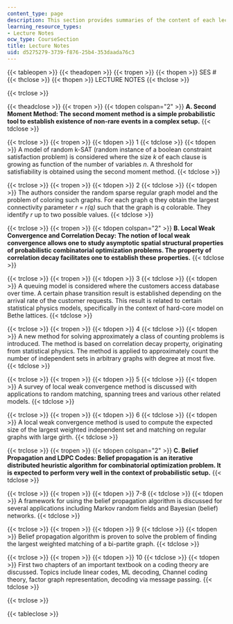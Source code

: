 ```yaml
---
content_type: page
description: This section provides summaries of the content of each lecture session.
learning_resource_types:
- Lecture Notes
ocw_type: CourseSection
title: Lecture Notes
uid: d5275279-3739-f876-25b4-353daada76c3
---
```


{{< tableopen >}}
{{< theadopen >}}
{{< tropen >}}
{{< thopen >}}
SES #
{{< thclose >}}
{{< thopen >}}
LECTURE NOTES
{{< thclose >}}

{{< trclose >}}

{{< theadclose >}}
{{< tropen >}}
{{< tdopen colspan="2" >}}
**A. Second Moment Method: The second moment method is a simple probabilistic tool to establish existence of non-rare events in a complex setup.**
{{< tdclose >}}

{{< trclose >}}
{{< tropen >}}
{{< tdopen >}}
1
{{< tdclose >}}
{{< tdopen >}}
A model of random k-SAT (random instance of a boolean constraint satisfaction problem) is considered where the size _k_ of each clause is growing as function of the number of variables _n_. A threshold for satisfiability is obtained using the second moment method.
{{< tdclose >}}

{{< trclose >}}
{{< tropen >}}
{{< tdopen >}}
2
{{< tdclose >}}
{{< tdopen >}}
The authors consider the random sparse regular graph model and the problem of coloring such graphs. For each graph q they obtain the largest connectivity parameter _r_ = _r(q)_ such that the graph is _q_ colorable. They identify _r_ up to two possible values.
{{< tdclose >}}

{{< trclose >}}
{{< tropen >}}
{{< tdopen colspan="2" >}}
**B. Local Weak Convergence and Correlation Decay: The notion of local weak convergence allows one to study asymptotic spatial structural properties of probabilistic combinatorial optimization problems. The property of correlation decay facilitates one to establish these properties.**
{{< tdclose >}}

{{< trclose >}}
{{< tropen >}}
{{< tdopen >}}
3
{{< tdclose >}}
{{< tdopen >}}
A queuing model is considered where the customers access database over time. A certain phase transition result is established depending on the arrival rate of the customer requests. This result is related to certain statistical physics models, specifically in the context of hard-core model on Bethe lattices.
{{< tdclose >}}

{{< trclose >}}
{{< tropen >}}
{{< tdopen >}}
4
{{< tdclose >}}
{{< tdopen >}}
A new method for solving approximately a class of counting problems is introduced. The method is based on correlation decay property, originating from statistical physics. The method is applied to approximately count the number of independent sets in arbitrary graphs with degree at most five.
{{< tdclose >}}

{{< trclose >}}
{{< tropen >}}
{{< tdopen >}}
5
{{< tdclose >}}
{{< tdopen >}}
A survey of local weak convergence method is discussed with applications to random matching, spanning trees and various other related models.
{{< tdclose >}}

{{< trclose >}}
{{< tropen >}}
{{< tdopen >}}
6
{{< tdclose >}}
{{< tdopen >}}
A local weak convergence method is used to compute the expected size of the largest weighted independent set and matching on regular graphs with large girth.
{{< tdclose >}}

{{< trclose >}}
{{< tropen >}}
{{< tdopen colspan="2" >}}
**C. Belief Propagation and LDPC Codes: Belief propagation is an iterative distributed heuristic algorithm for combinatorial optimization problem. It is expected to perform very well in the context of probabilistic setup.**
{{< tdclose >}}

{{< trclose >}}
{{< tropen >}}
{{< tdopen >}}
7-8
{{< tdclose >}}
{{< tdopen >}}
A framework for using the belief propagation algorithm is discussed for several applications including Markov random fields and Bayesian (belief) networks.
{{< tdclose >}}

{{< trclose >}}
{{< tropen >}}
{{< tdopen >}}
9
{{< tdclose >}}
{{< tdopen >}}
Belief propagation algorithm is proven to solve the problem of finding the largest weighted matching of a bi-partite graph.
{{< tdclose >}}

{{< trclose >}}
{{< tropen >}}
{{< tdopen >}}
10
{{< tdclose >}}
{{< tdopen >}}
First two chapters of an important textbook on a coding theory are discussed. Topics include linear codes, ML decoding, Channel coding theory, factor graph representation, decoding via message passing.
{{< tdclose >}}

{{< trclose >}}

{{< tableclose >}}
